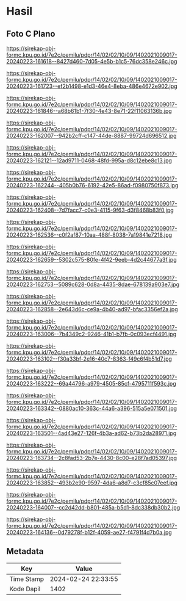 # Hasil

## Foto C Plano

https://sirekap-obj-formc.kpu.go.id/7e2c/pemilu/pdpr/14/02/02/10/09/1402021009017-20240223-161618--8427d460-7d05-4e5b-b1c5-76dc358e246c.jpg

https://sirekap-obj-formc.kpu.go.id/7e2c/pemilu/pdpr/14/02/02/10/09/1402021009017-20240223-161723--ef2b1498-e1d3-46e4-8eba-486e4672e902.jpg

https://sirekap-obj-formc.kpu.go.id/7e2c/pemilu/pdpr/14/02/02/10/09/1402021009017-20240223-161846--a68b61b1-7f30-4e43-8e71-22f11063136b.jpg

https://sirekap-obj-formc.kpu.go.id/7e2c/pemilu/pdpr/14/02/02/10/09/1402021009017-20240223-162007--942b2cff-c147-44de-8887-99724d696512.jpg

https://sirekap-obj-formc.kpu.go.id/7e2c/pemilu/pdpr/14/02/02/10/09/1402021009017-20240223-162121--12ad9711-0468-48fd-995a-d8c12ebe8c13.jpg

https://sirekap-obj-formc.kpu.go.id/7e2c/pemilu/pdpr/14/02/02/10/09/1402021009017-20240223-162244--405b0b76-6192-42e5-86ad-f0980750f873.jpg

https://sirekap-obj-formc.kpu.go.id/7e2c/pemilu/pdpr/14/02/02/10/09/1402021009017-20240223-162408--7d7facc7-c0e3-4115-9f63-d3f8468b83f0.jpg

https://sirekap-obj-formc.kpu.go.id/7e2c/pemilu/pdpr/14/02/02/10/09/1402021009017-20240223-162536--c0f2af87-10aa-488f-8038-7a19841e7218.jpg

https://sirekap-obj-formc.kpu.go.id/7e2c/pemilu/pdpr/14/02/02/10/09/1402021009017-20240223-162659--5302c575-80fe-4f42-9eeb-4d2c44677a3f.jpg

https://sirekap-obj-formc.kpu.go.id/7e2c/pemilu/pdpr/14/02/02/10/09/1402021009017-20240223-162753--5089c628-0d8a-4435-8dae-678139a903e7.jpg

https://sirekap-obj-formc.kpu.go.id/7e2c/pemilu/pdpr/14/02/02/10/09/1402021009017-20240223-162858--2e643d6c-ce9a-4b40-ad97-bfac3356ef2a.jpg

https://sirekap-obj-formc.kpu.go.id/7e2c/pemilu/pdpr/14/02/02/10/09/1402021009017-20240223-163006--7b4349c2-9246-41b1-b7fb-0c093ecf4491.jpg

https://sirekap-obj-formc.kpu.go.id/7e2c/pemilu/pdpr/14/02/02/10/09/1402021009017-20240223-163102--f30a33bf-2e16-40c7-8363-f49c6f4b51d7.jpg

https://sirekap-obj-formc.kpu.go.id/7e2c/pemilu/pdpr/14/02/02/10/09/1402021009017-20240223-163222--69a44796-a979-4505-85cf-4795711f593c.jpg

https://sirekap-obj-formc.kpu.go.id/7e2c/pemilu/pdpr/14/02/02/10/09/1402021009017-20240223-163342--0880ac10-363c-44a6-a396-515a5e071501.jpg

https://sirekap-obj-formc.kpu.go.id/7e2c/pemilu/pdpr/14/02/02/10/09/1402021009017-20240223-163501--4ad43e27-126f-4b3a-ad62-b73b2da28971.jpg

https://sirekap-obj-formc.kpu.go.id/7e2c/pemilu/pdpr/14/02/02/10/09/1402021009017-20240223-163734--2c8fad53-2b7e-4430-8c00-e28f7ad05397.jpg

https://sirekap-obj-formc.kpu.go.id/7e2c/pemilu/pdpr/14/02/02/10/09/1402021009017-20240223-163852--493b2e90-9597-4da6-a8d7-c3cf85c07eef.jpg

https://sirekap-obj-formc.kpu.go.id/7e2c/pemilu/pdpr/14/02/02/10/09/1402021009017-20240223-164007--cc2d42dd-b801-485a-b5d1-8dc338db30b2.jpg

https://sirekap-obj-formc.kpu.go.id/7e2c/pemilu/pdpr/14/02/02/10/09/1402021009017-20240223-164136--0d79278f-b12f-4059-ae27-f4791f4d7b0a.jpg


## Metadata

| Key        | Value               |
| ---------- | ------------------- |
| Time Stamp | 2024-02-24 22:33:55 |
| Kode Dapil | 1402                |



